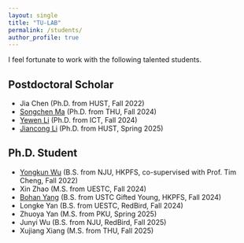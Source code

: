 ```yaml
---
layout: single
title: "TU-LAB"
permalink: /students/
author_profile: true
---
```


I feel fortunate to work with the following talented students.

## Postdoctoral Scholar
* Jia Chen (Ph.D. from HUST, Fall 2022)
* [Songchen Ma](https://www.researchgate.net/profile/Songchen-Ma) (Ph.D. from THU, Fall 2024)
* [Yewen Li](https://liyewen.tech/) (Ph.D. from ICT, Fall 2024)
* [Jiancong Li](https://www.researchgate.net/profile/Jiancong-Li) (Ph.D. from HUST, Spring 2025)

## Ph.D. Student
* [Yongkun Wu](https://rockywu.netlify.app/) (B.S. from NJU, HKPFS, co-supervised with Prof. Tim Cheng, Fall 2022)
* Xin Zhao (M.S. from UESTC, Fall 2024)
* [Bohan Yang](https://starkerfirst.github.io/) (B.S. from USTC Gifted Young, HKPFS, Fall 2024)
* Longke Yan (B.S. from UESTC, RedBird, Fall 2024)
* Zhuoya Yan (M.S. from PKU, Spring 2025)
* Junyi Wu (B.S. from NJU, RedBird, Fall 2025)
* Xujiang Xiang (M.S. from THU, Fall 2025)
